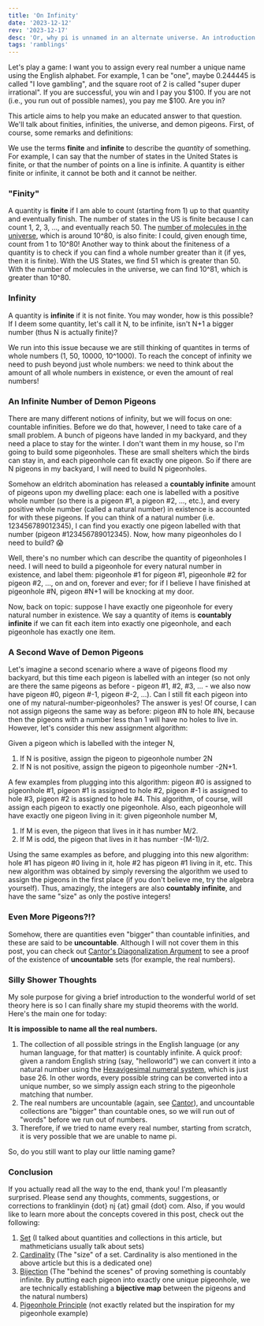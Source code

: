 ```yaml
---
title: 'On Infinity'
date: '2023-12-12'
rev: '2023-12-17'
desc: 'Or, why pi is unnamed in an alternate universe. An introduction to finiteness, infiniteness, and some silly consequences of these notions.'
tags: 'ramblings'
---
```


Let's play a game: I want you to assign every real number a unique name using the English alphabet. For example, 1 can be "one", maybe 0.244445 is called "I love gambling", and the square root of 2 is called "super duper irrational". If you are successful, you win and I pay you $100. If you are not (i.e., you run out of possible names), you pay me $100. Are you in?

This article aims to help you make an educated answer to that question. We'll talk about finities, infinities, the universe, and demon pigeons. First, of course, some remarks and definitions:

We use the terms **finite** and **infinite** to describe the *quantity* of something. For example, I can say that the number of states in the United States is finite, or that the number of points on a line is infinite. A quantity is either finite or infinite, it cannot be both and it cannot be neither.

### "Finity"
A quantity is **finite** if I am able to count (starting from 1) up to that quantity and eventually finish. The number of states in the US is finite because I can count 1, 2, 3, ..., and eventually reach 50. The [number of molecules in the universe](https://www.popularmechanics.com/space/a27259/how-many-particles-are-in-the-entire-universe/), which is around 10^80, is also finite: I could, given enough time, count from 1 to 10^80! Another way to think about the finiteness of a quantity is to check if you can find a whole number greater than it (if yes, then it is finite). With the US States, we find 51 which is greater than 50. With the number of molecules in the universe, we can find 10^81, which is greater than 10^80.

### Infinity
A quantity is **infinite** if it is not finite. You may wonder, how is this possible? If I deem some quantity, let's call it N, to be infinite, isn't N+1 a bigger number (thus N is actually finite)? 

We run into this issue because we are still thinking of quantites in terms of whole numbers (1, 50, 10000, 10^1000). To reach the concept of infinity we need to push beyond just whole numbers: we need to think about the amount of all whole numbers in existence, or even the amount of real numbers!

### An Infinite Number of Demon Pigeons
There are many different notions of infinity, but we will focus on one: countable infinities. Before we do that, however, I need to take care of a small problem. A bunch of pigeons have landed in my backyard, and they need a place to stay for the winter. I don't want them in my house, so I'm going to build some pigeonholes. These are small shelters which the birds can stay in, and each pigeonhole can fit exactly one pigeon. So if there are N pigeons in my backyard, I will need to build N pigeonholes.

Somehow an eldritch abomination has released a **countably infinite** amount of pigeons upon my dwelling place: each one is labelled with a positive whole number (so there is a pigeon #1, a pigeon #2, ..., etc.), and every positive whole number (called a natural number) in existence is accounted for with these pigeons. If you can think of a natural number (i.e. 123456789012345), I can find you exactly one pigeon labelled with that number (pigeon #123456789012345). Now, how many pigeonholes do I need to build? 😱

Well, there's no number which can describe the quantity of pigeonholes I need. I will need to build a pigeonhole for every natural number in existence, and label them: pigeonhole #1 for pigeon #1, pigeonhole #2 for pigeon #2, ..., on and on, forever and ever; for if I believe I have finished at pigeonhole #N, pigeon #N+1 will be knocking at my door.

Now, back on topic: suppose I have exactly one pigeonhole for every natural number in existence. We say a quantity of items is **countably infinite** if we can fit each item into exactly one pigeonhole, and each pigeonhole has exactly one item. 

### A Second Wave of Demon Pigeons
Let's imagine a second scenario where a wave of pigeons flood my backyard, but this time each pigeon is labelled with an integer (so not only are there the same pigeons as before - pigeon #1, #2, #3, ... - we also now have pigeon #0, pigeon #-1, pigeon #-2, ...). Can I still fit each pigeon into one of my natural-number-pigeonholes? The answer is yes! Of course, I can not assign pigeons the same way as before: pigeon #N to hole #N, because then the pigeons with a number less than 1 will have no holes to live in. However, let's consider this new assignment algorithm:  

Given a pigeon which is labelled with the integer N,  
1. If N is positive, assign the pigeon to pigeonhole number 2N
2. If N is not positive, assign the pigeon to pigeonhole number -2N+1.

A few examples from plugging into this algorithm: pigeon #0 is assigned to pigeonhole #1, pigeon #1 is assigned to hole #2, pigeon #-1 is assigned to hole #3, pigeon #2 is assigned to hole #4. This algorithm, of course, will assign each pigeon to exactly one pigeonhole. Also, each pigeonhole will have exactly one pigeon living in it: given pigeonhole number M,  
1. If M is even, the pigeon that lives in it has number M/2.
2. If M is odd, the pigeon that lives in it has number -(M-1)/2.  

Using the same examples as before, and plugging into this new algorithm: hole #1 has pigeon #0 living in it, hole #2 has pigeon #1 living in it, etc. This new algorithm was obtained by simply reversing the algorithm we used to assign the pigeons in the first place (if you don't believe me, try the algebra yourself). Thus, amazingly, the integers are also **countably infinite**, and have the same "size" as only the postive integers!

### Even More Pigeons?!?
Somehow, there are quantities even "bigger" than countable infinities, and these are said to be **uncountable**. Although I will not cover them in this post, you can check out [Cantor's Diagonalization Argument](https://en.wikipedia.org/wiki/Cantor%27s_diagonal_argument) to see a proof of the existence of **uncountable** sets (for example, the real numbers).

### Silly Shower Thoughts
My sole purpose for giving a brief introduction to the wonderful world of set theory here is so I can finally share my stupid theorems with the world. Here's the main one for today:

**It is impossible to name all the real numbers.**
1. The collection of all possible strings in the English language (or any human language, for that matter) is countably infinite. A quick proof: given a random English string (say, "helloworld") we can convert it into a natural number using the [Hexavigesimal numeral system](https://gist.github.com/pinguet62/9817978), which is just base 26. In other words, every possible string can be converted into a unique number, so we simply assign each string to the pigeonhole matching that number.
2. The real numbers are uncountable (again, see [Cantor](https://en.wikipedia.org/wiki/Cantor%27s_diagonal_argument)), and uncountable collections are "bigger" than countable ones, so we will run out of "words" before we run out of numbers.
3. Therefore, if we tried to name every real number, starting from scratch, it is very possible that we are unable to name pi.

So, do you still want to play our little naming game? 
### Conclusion
If you actually read all the way to the end, thank you! I'm pleasantly surprised. Please send any thoughts, comments, suggestions, or corrections to franklinyin {dot} nj {at} gmail {dot} com. Also, if you would like to learn more about the concepts covered in this post, check out the following:
1. [Set](https://en.wikipedia.org/wiki/Set_(mathematics)) (I talked about quantities and collections in this article, but mathmeticians usually talk about sets)
2. [Cardinality](https://en.wikipedia.org/wiki/Cardinality) (The "size" of a set. Cardinality is also mentioned in the above article but this is a dedicated one)
3. [Bijection](https://en.wikipedia.org/wiki/Bijection) (The "behind the scenes" of proving something is countably infinite. By putting each pigeon into exactly one unique pigeonhole, we are technically establishing a **bijective map** between the pigeons and the natural numbers)
4. [Pigeonhole Principle](https://en.wikipedia.org/wiki/Pigeonhole_principle) (not exactly related but the inspiration for my pigeonhole example)
